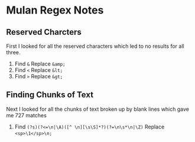 # Mulan Regex Notes

## Reserved Charcters
First I looked for all the reserved characters which led to no results for all three.
1. Find `&` Replace `&amp;`
1. Find `<` Replace `&lt;`
1. Find `>` Replace `&gt;`

## Finding Chunks of Text
Next I looked for all the chunks of text broken up by blank lines which gave me 727 matches
1. Find `(?s)(?<=\n|\A)([^ \n][\s\S]*?)(?=\n\s*\n|\Z)` Replace `<sp>\1</sp>\n;`